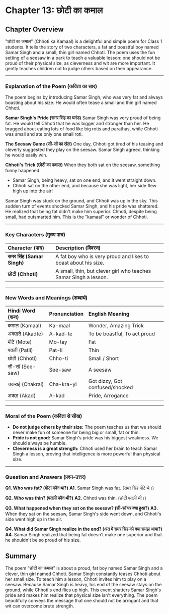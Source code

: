 # Chapter 13: छोटी का कमाल

## Chapter Overview

"छोटी का कमाल" (Chhoti ka Kamaal) is a delightful and simple poem for Class 1 students. It tells the story of two characters, a fat and boastful boy named Samar Singh and a small, thin girl named Chhoti. The poem uses the fun setting of a seesaw in a park to teach a valuable lesson: one should not be proud of their physical size, as cleverness and wit are more important. It gently teaches children not to judge others based on their appearance.

---

### Explanation of the Poem (कविता का सार)

The poem begins by introducing Samar Singh, who was very fat and always boasting about his size. He would often tease a small and thin girl named Chhoti.

**Samar Singh's Pride (समर सिंह का घमंड)**
Samar Singh was very proud of being fat. He would tell Chhoti that he was bigger and stronger than her. He bragged about eating lots of food like big rotis and parathas, while Chhoti was small and ate only one small roti.

**The Seesaw Game (सी-सॉ का खेल)**
One day, Chhoti got tired of his teasing and cleverly suggested they play on the seesaw. Samar Singh agreed, thinking he would easily win.

**Chhoti's Trick (छोटी का कमाल)**
When they both sat on the seesaw, something funny happened.
*   Samar Singh, being heavy, sat on one end, and it went straight down.
*   Chhoti sat on the other end, and because she was light, her side flew high up into the air!

Samar Singh was stuck on the ground, and Chhoti was up in the sky. This sudden turn of events shocked Samar Singh, and his pride was shattered. He realized that being fat didn't make him superior. Chhoti, despite being small, had outsmarted him. This is the "kamaal" or wonder of Chhoti.

---

### Key Characters (मुख्य पात्र)

| Character (पात्र) | Description (विवरण) |
| :--- | :--- |
| **समर सिंह (Samar Singh)** | A fat boy who is very proud and likes to boast about his size. |
| **छोटी (Chhoti)** | A small, thin, but clever girl who teaches Samar Singh a lesson. |

---

### New Words and Meanings (शब्दार्थ)

| Hindi Word (शब्द) | Pronunciation | English Meaning |
| :--- | :--- | :--- |
| कमाल (Kamaal) | Ka-maal | Wonder, Amazing Trick |
| अकड़ते (Akadte) | A-kad-te | To be boastful, To act proud |
| मोटे (Mote) | Mo-tay | Fat |
| पतली (Patli) | Pat-li | Thin |
| छोटी (Chhoti) | Chho-ti | Small / Short |
| सी-सॉ (See-saw) | See-saw | A seesaw |
| चकराई (Chakrai) | Cha-kra-yi | Got dizzy, Got confused/shocked |
| अकड़ (Akad) | A-kad | Pride, Arrogance |

---

### Moral of the Poem (कविता से सीख)

*   **Do not judge others by their size:** The poem teaches us that we should never make fun of someone for being big or small, fat or thin.
*   **Pride is not good:** Samar Singh's pride was his biggest weakness. We should always be humble.
*   **Cleverness is a great strength:** Chhoti used her brain to teach Samar Singh a lesson, proving that intelligence is more powerful than physical size.

---

### Question and Answers (प्रश्न-उत्तर)

**Q1. Who was fat? (मोटा कौन था?)**
**A1.** Samar Singh was fat. (समर सिंह मोटे थे।)

**Q2. Who was thin? (पतली कौन थी?)**
**A2.** Chhoti was thin. (छोटी पतली थी।)

**Q3. What happened when they sat on the seesaw? (सी-सॉ पर क्या हुआ?)**
**A3.** When they sat on the seesaw, Samar Singh's side went down, and Chhoti's side went high up in the air.

**Q4. What did Samar Singh realize in the end? (अंत में समर सिंह को क्या समझ आया?)**
**A4.** Samar Singh realized that being fat doesn't make one superior and that he shouldn't be so proud of his size.

## Summary

The poem "छोटी का कमाल" is about a proud, fat boy named Samar Singh and a clever, thin girl named Chhoti. Samar Singh constantly teases Chhoti about her small size. To teach him a lesson, Chhoti invites him to play on a seesaw. Because Samar Singh is heavy, his end of the seesaw stays on the ground, while Chhoti's end flies up high. This event shatters Samar Singh's pride and makes him realize that physical size isn't everything. The poem beautifully conveys the message that one should not be arrogant and that wit can overcome brute strength.